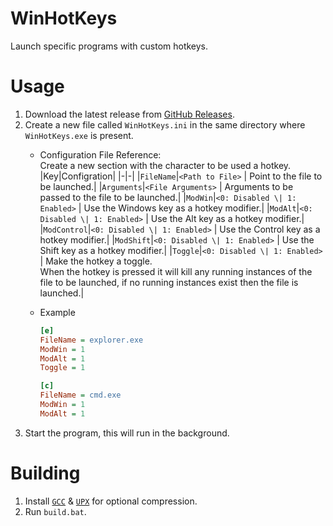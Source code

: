 # WinHotKeys
Launch specific programs with custom hotkeys.

# Usage
1. Download the latest release from [GitHub Releases](https://github.com/Aetopia/WinHotKeys/releases/latest).
2. Create a new file called `WinHotKeys.ini` in the same directory where `WinHotKeys.exe` is present.
    - Configuration File Reference:    
        Create a new section with the character to be used a hotkey.
        |Key|Configration|
        |-|-|
        |`FileName`|`<Path to File>` \| Point to the file to be launched.|
        |`Arguments`|`<File Arguments>` \| Arguments to be passed to the file to be launched.|
        |`ModWin`|`<0: Disabled \| 1: Enabled>` \| Use the Windows key as a hotkey modifier.|
        |`ModAlt`|`<0: Disabled \| 1: Enabled>` \| Use the Alt key as a hotkey modifier.|
        |`ModControl`|`<0: Disabled \| 1: Enabled>` \| Use the Control key as a hotkey modifier.|
        |`ModShift`|`<0: Disabled \| 1: Enabled>` \| Use the Shift key as a hotkey modifier.|
        |`Toggle`|`<0: Disabled \| 1: Enabled>` \| Make the hotkey a toggle.<br>When the hotkey is pressed it will kill any running instances of the file to be launched, if no running instances exist then the file is launched.|
    - Example 

        ```ini
        [e]
        FileName = explorer.exe
        ModWin = 1
        ModAlt = 1
        Toggle = 1

        [c]
        FileName = cmd.exe
        ModWin = 1
        ModAlt = 1
        ```
3. Start the program, this will run in the background.

# Building
1. Install [`GCC`](https://winlibs.com/) & [`UPX`](https://upx.github.io) for optional compression.
2. Run `build.bat`.
